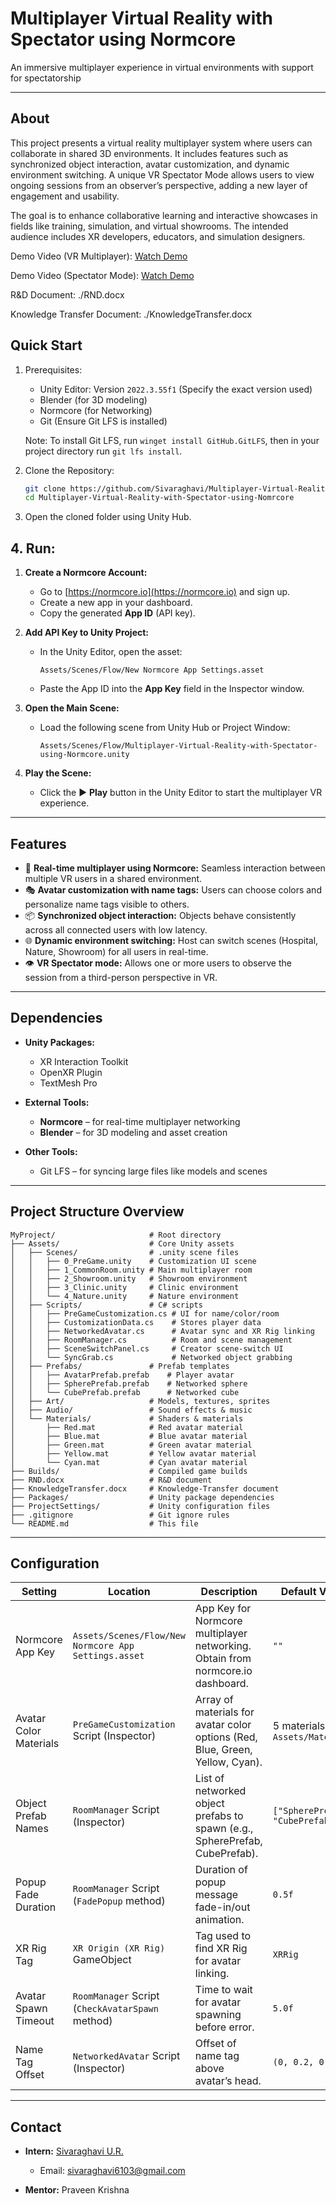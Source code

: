 # Multiplayer Virtual Reality with Spectator using Normcore 

An immersive multiplayer experience in virtual environments with support for  spectatorship

---

## About
This project presents a virtual reality multiplayer system where users can collaborate in shared 3D environments. It includes features such as synchronized object interaction, avatar customization, and dynamic environment switching. A unique VR Spectator Mode allows users to view ongoing sessions from an observer’s perspective, adding a new layer of engagement and usability.

The goal is to enhance collaborative learning and interactive showcases in fields like training, simulation, and virtual showrooms. The intended audience includes XR developers, educators, and simulation designers.

Demo Video (VR Multiplayer): [Watch Demo](https://youtu.be/Rlizt6l1Gu4)

Demo Video (Spectator Mode): [Watch Demo](https://youtu.be/cqKkjL-icfQ)

R&D Document: ./RND.docx

Knowledge Transfer Document: ./KnowledgeTransfer.docx

## Quick Start

1. Prerequisites:
   - Unity Editor: Version `2022.3.55f1` (Specify the exact version used)
   - Blender (for 3D modeling)
   - Normcore (for Networking) 
   - Git (Ensure Git LFS is installed)

   Note: To install Git LFS, run `winget install GitHub.GitLFS`, then in your project directory run `git lfs install`. <!-- Git lfs is important to sync large files with git -->

2. Clone the Repository:

   ```bash
   git clone https://github.com/Sivaraghavi/Multiplayer-Virtual-Reality-with-Spectator-using-Nomrcore.git
   cd Multiplayer-Virtual-Reality-with-Spectator-using-Nomrcore
   ```

3. Open the cloned folder using Unity Hub.

## 4. Run:

1. **Create a Normcore Account:**
   - Go to [https://normcore.io](https://normcore.io) and sign up.
   - Create a new app in your dashboard.
   - Copy the generated **App ID** (API key).

2. **Add API Key to Unity Project:**
   - In the Unity Editor, open the asset:
     ```
     Assets/Scenes/Flow/New Normcore App Settings.asset
     ```
   - Paste the App ID into the **App Key** field in the Inspector window.

3. **Open the Main Scene:**
   - Load the following scene from Unity Hub or Project Window:
     ```
     Assets/Scenes/Flow/Multiplayer-Virtual-Reality-with-Spectator-using-Normcore.unity
     ```

4. **Play the Scene:**
   - Click the ▶️ **Play** button in the Unity Editor to start the multiplayer VR experience.


---
## Features

- 🔗 **Real-time multiplayer using Normcore:** Seamless interaction between multiple VR users in a shared environment.
- 🎭 **Avatar customization with name tags:** Users can choose colors and personalize name tags visible to others.
- 📦 **Synchronized object interaction:** Objects behave consistently across all connected users with low latency.
- 🌐 **Dynamic environment switching:** Host can switch scenes (Hospital, Nature, Showroom) for all users in real-time.
- 👁️ **VR Spectator mode:** Allows one or more users to observe the session from a third-person perspective in VR.

---
## Dependencies <!-- (Extra Tools/Frameworks/Packages) -->

- **Unity Packages:**
  - XR Interaction Toolkit
  - OpenXR Plugin
  - TextMesh Pro

- **External Tools:**
  - **Normcore** – for real-time multiplayer networking
  - **Blender** – for 3D modeling and asset creation

- **Other Tools:**
  - Git LFS – for syncing large files like models and scenes


---

## Project Structure Overview

```
MyProject/                     # Root directory
├── Assets/                    # Core Unity assets
│   ├── Scenes/                # .unity scene files
│   │   ├── 0_PreGame.unity    # Customization UI scene
│   │   ├── 1_CommonRoom.unity # Main multiplayer room
│   │   ├── 2_Showroom.unity   # Showroom environment
│   │   ├── 3_Clinic.unity     # Clinic environment
│   │   └── 4_Nature.unity     # Nature environment
│   ├── Scripts/               # C# scripts
│   │   ├── PreGameCustomization.cs # UI for name/color/room
│   │   ├── CustomizationData.cs    # Stores player data
│   │   ├── NetworkedAvatar.cs      # Avatar sync and XR Rig linking
│   │   ├── RoomManager.cs          # Room and scene management
│   │   ├── SceneSwitchPanel.cs     # Creator scene-switch UI
│   │   └── SyncGrab.cs             # Networked object grabbing
│   ├── Prefabs/               # Prefab templates
│   │   ├── AvatarPrefab.prefab    # Player avatar
│   │   ├── SpherePrefab.prefab    # Networked sphere
│   │   └── CubePrefab.prefab      # Networked cube
│   ├── Art/                   # Models, textures, sprites
│   ├── Audio/                 # Sound effects & music
│   └── Materials/             # Shaders & materials
│       ├── Red.mat            # Red avatar material
│       ├── Blue.mat           # Blue avatar material
│       ├── Green.mat          # Green avatar material
│       ├── Yellow.mat         # Yellow avatar material
│       └── Cyan.mat           # Cyan avatar material
├── Builds/                    # Compiled game builds
├── RND.docx                   # R&D document
├── KnowledgeTransfer.docx     # Knowledge-Transfer document
├── Packages/                  # Unity package dependencies
├── ProjectSettings/           # Unity configuration files
├── .gitignore                 # Git ignore rules
└── README.md                  # This file
```

---

## Configuration

| Setting | Location | Description | Default Value |
| --- | --- | --- | --- |
| Normcore App Key | `Assets/Scenes/Flow/New Normcore App Settings.asset` | App Key for Normcore multiplayer networking. Obtain from normcore.io dashboard. | `""` |
| Avatar Color Materials | `PreGameCustomization` Script (Inspector) | Array of materials for avatar color options (Red, Blue, Green, Yellow, Cyan). | 5 materials in `Assets/Materials` |
| Object Prefab Names | `RoomManager` Script (Inspector) | List of networked object prefabs to spawn (e.g., SpherePrefab, CubePrefab). | `["SpherePrefab", "CubePrefab"]` |
| Popup Fade Duration | `RoomManager` Script (`FadePopup` method) | Duration of popup message fade-in/out animation. | `0.5f` |
| XR Rig Tag | `XR Origin (XR Rig)` GameObject | Tag used to find XR Rig for avatar linking. | `XRRig` |
| Avatar Spawn Timeout | `RoomManager` Script (`CheckAvatarSpawn` method) | Time to wait for avatar spawning before error. | `5.0f` |
| Name Tag Offset | `NetworkedAvatar` Script (Inspector) | Offset of name tag above avatar’s head. | `(0, 0.2, 0)` |

---

## Contact

- **Intern:** [Sivaraghavi U.R.](https://www.linkedin.com/in/username/)
  - Email: [sivaraghavi6103@gmail.com](sivaraghavi6103@gmail.com)

- **Mentor:** Praveen Krishna
